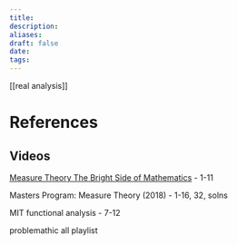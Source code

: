 ```yaml
---
title: 
description: 
aliases: 
draft: false
date: 
tags:
---
```

[[real analysis]]



# References


## Videos 
[Measure Theory The Bright Side of Mathematics](https://www.youtube.com/playlist?list=PLBh2i93oe2qvMVqAzsX1Kuv6-4fjazZ8j) - 1-11 


Masters Program: Measure Theory (2018) - 1-16, 32, solns

MIT functional analysis - 7-12

problemathic all playlist 